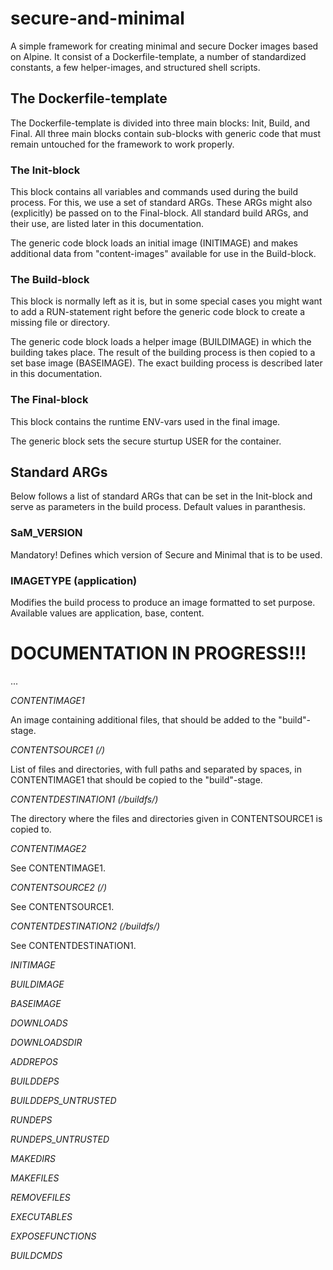 # secure-and-minimal
A simple framework for creating minimal and secure Docker images based on Alpine. It consist of a Dockerfile-template, a number of standardized constants, a few helper-images, and structured shell scripts.

## The Dockerfile-template
The Dockerfile-template is divided into three main blocks: Init, Build, and Final. All three main blocks contain sub-blocks with generic code that must remain untouched for the framework to work properly.

### The Init-block
This block contains all variables and commands used during the build process. For this, we use a set of standard ARGs. These ARGs might also (explicitly) be passed on to the Final-block. All standard build ARGs, and their use, are listed later in this documentation.

The generic code block loads an initial image (INITIMAGE) and makes additional data from "content-images" available for use in the Build-block.

### The Build-block
This block is normally left as it is, but in some special cases you might want to add a RUN-statement right before the generic code block to create a missing file or directory.

The generic code block loads a helper image (BUILDIMAGE) in which the building takes place. The result of the building process is then copied to a set base image (BASEIMAGE). The exact building process is described later in this documentation.

### The Final-block
This block contains the runtime ENV-vars used in the final image.

The generic block sets the secure sturtup USER for the container.

## Standard ARGs
Below follows a list of standard ARGs that can be set in the Init-block and serve as parameters in the build process. Default values in paranthesis.

### SaM_VERSION
Mandatory! Defines which version of Secure and Minimal that is to be used.

### IMAGETYPE (application)
Modifies the build process to produce an image formatted to set purpose. Available values are application, base, content.



# DOCUMENTATION IN PROGRESS!!!
...



*CONTENTIMAGE1*

An image containing additional files, that should be added to the "build"-stage.

*CONTENTSOURCE1 (/)*

List of files and directories, with full paths and separated by spaces, in CONTENTIMAGE1 that should be copied to the "build"-stage.

*CONTENTDESTINATION1 (/buildfs/)*

The directory where the files and directories given in CONTENTSOURCE1 is copied to.

*CONTENTIMAGE2*

See CONTENTIMAGE1.

*CONTENTSOURCE2 (/)*

See CONTENTSOURCE1.

*CONTENTDESTINATION2 (/buildfs/)*

See CONTENTDESTINATION1.

*INITIMAGE*

*BUILDIMAGE*

*BASEIMAGE*

*DOWNLOADS*

*DOWNLOADSDIR*

*ADDREPOS*

*BUILDDEPS*

*BUILDDEPS_UNTRUSTED*

*RUNDEPS*

*RUNDEPS_UNTRUSTED*

*MAKEDIRS*

*MAKEFILES*

*REMOVEFILES*

*EXECUTABLES*

*EXPOSEFUNCTIONS*

*BUILDCMDS*
